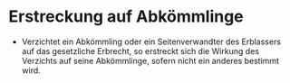 # Erstreckung auf Abkömmlinge

- Verzichtet ein Abkömmling oder ein Seitenverwandter des Erblassers auf das gesetzliche Erbrecht, so erstreckt sich die Wirkung des Verzichts auf seine Abkömmlinge, sofern nicht ein anderes bestimmt wird.

